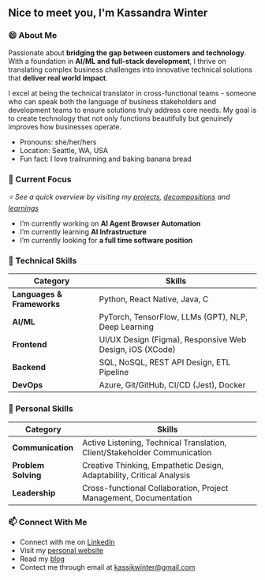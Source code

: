 ## Nice to meet you, I'm Kassandra Winter

### 😄 About Me

Passionate about **bridging the gap between customers and technology**. With a foundation in **AI/ML and full-stack development**, I thrive on translating complex business challenges into innovative technical solutions that **deliver real world impact**.

I excel at being the technical translator in cross-functional teams - someone who can speak both the language of business stakeholders and development teams to ensure solutions truly address core needs. My goal is to create technology that not only functions beautifully but genuinely improves how businesses operate.

- Pronouns: she/her/hers
- Location: Seattle, WA, USA
- Fun fact: I love trailrunning and baking banana bread

### 🔭 Current Focus 
*⭐ See a quick overview by visiting my [projects](https://github.com/kassiwinter/projects), [decompositions](https://github.com/kassiwinter/decompositions) and [learnings](https://github.com/kassiwinter/learnings)*
- I’m currently working on **AI Agent Browser Automation**
- I’m currently learning **AI Infrastructure**
- I’m currently looking for **a full time software position**


### 🌱 Technical Skills

| Category | Skills |
|----------|--------|
| **Languages & Frameworks** | Python, React Native, Java, C |
| **AI/ML** | PyTorch, TensorFlow, LLMs (GPT), NLP, Deep Learning |
| **Frontend** | UI/UX Design (Figma), Responsive Web Design, iOS (XCode) |
| **Backend** | SQL, NoSQL, REST API Design, ETL Pipeline |
| **DevOps** | Azure, Git/GitHub, CI/CD (Jest), Docker |


### 🧠 Personal Skills

| Category | Skills |
|----------|--------|
| **Communication** | Active Listening, Technical Translation, Client/Stakeholder Communication |
| **Problem Solving** | Creative Thinking, Empathetic Design, Adaptability, Critical Analysis |
| **Leadership** | Cross-functional Collaboration, Project Management, Documentation |


### 📫 Connect With Me
- Connect with me on [LinkedIn](https://www.linkedin.com/in/kassandra-winter/)
- Visit my [personal website](https://www.kassiwinter.com)
- Read my [blog](https://medium.com/@kassikwinter)
- Contect me through email at kassikwinter@gmail.com


